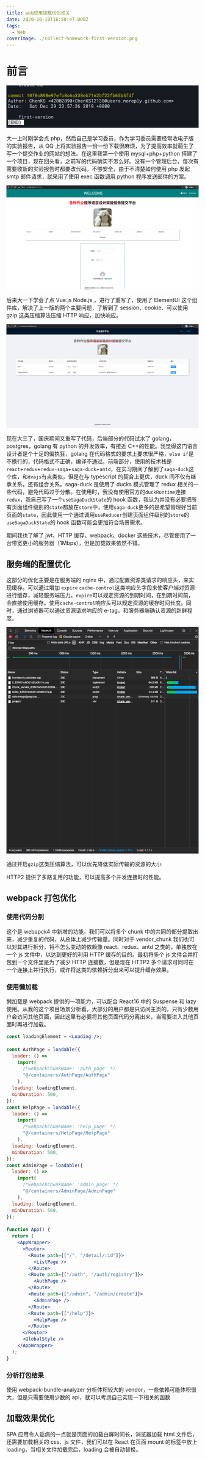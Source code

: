 ```yaml
---
title: web应用加载优化相关
date: 2020-10-10T16:50:47.000Z
tags:
  - Web
coverImage: ./collect-homework-first-version.png
---
```


# 前言

![first-version](./collect-homework-first-version.png)

大一上时刚学会点 php，然后自己是学习委员，作为学习委员需要经常收电子版的实验报告，从 QQ 上将实验报告一份一份下载很麻烦，为了提高效率就萌生了写一个提交作业的网站的想法。在这里我第一个使用 mysql+php+python 搭建了一个项目，现在回头看，之前写的代码确实不怎么好。没有一个管理后台，每次有需要收新的实验报告时都要改代码。不够安全，由于不清楚如何使用 php 发起 smtp 邮件请求，就采用了使用 exec 函数调用 python 程序发送邮件的方案。

![collect-homework-second-version](./collect-homework-2.png)

后来大一下学会了点 Vue.js Node.js ，进行了重写了，使用了 ElementUI 这个组件库，解决了上一版的两个主要问题，了解到了 session、cookie、可以使用 gzip 这类压缩算法压缩 HTTP 响应，加快响应。

![collect-homework-3](./collect-homework-3.png)

现在大三了，国庆期间又重写了代码，后端部分的代码试水了 golang，postgres，golang 有 python 的开发效率，有接近 C++的性能。我觉得这门语言设计者是个十足的偏执狂，golang 在代码格式的要求上要求很严格，`else if`是不换行的，代码格式不正确，编译不通过。前端部分，使用的技术栈是`react`+`redux`+`redux-saga`+`saga-duck`+`antd`，在实习期间了解到了`saga-duck`这个库，和`dvajs`有点类似，但是在与 typescript 的契合上更优，duck 间不仅有继承关系，还有组合关系。saga-duck 是使用了 ducks 模式管理了 redux 相关的一些代码，避免代码过于分散。在使用时，我没有使用官方的`duckRuntime`连接`redux`，我自己写了一个`useSagaDuckState`的 hook 函数，我认为并没有必要把所有页面组件级别的`state`都放在`store`中，使用`saga-duck`更多的是希望管理好当前页面的`state`，因此使用一个通过调用`useReducer`创建页面组件级别的`store`的`useSagaDuckState`的 hook 函数可能会更加符合场景需求。

期间我也了解了 jwt、HTTP 缓存、webpack、docker 这些技术，尽管使用了一台带宽更小的服务器（1Mbps），但是加载效果依然不错。

## 服务端的配置优化

这部分的优化主要是在服务端的 nginx 中，通过配置资源类请求的响应头，来实现缓存。可以通过增加 `expire` `cache-control`这类响应头字段来使客户端对资源进行缓存，减轻服务端压力。`expire`可以规定资源的到期时间，在到期时间前，会直接使用缓存。使用`cache-control`响应头可以规定资源的缓存时间长度。同时，通过浏览器可以通过资源请求响应的 e-tag，和服务器端确认资源的新鲜程度。

![collect-homework-http-cache.png](./collect-homework-http-cache.png)

通过开启`gzip`这类压缩算法，可以优先降低实际传输的资源的大小

HTTP2 提供了多路复用的功能，可以提高多个并发连接时的性能。

## webpack 打包优化

### 使用代码分割

这个是 webapck4 中新增的功能，我们可以将多个 chunk 中的共同的部分提取出来，减少重复的代码，从总体上减少传输量。同时对于 vendor_chunk 我们也可以对其进行拆分，将不怎么变动的依赖像 react、redux、antd 之类的，单独放在一个 js 文件中，以达到更好的利用 HTTP 缓存的目的。最初将多个 js 文件合并打包到一个文件里是为了减少 HTTP 连接数，但是现在 HTTP2 多个请求可同时在一个连接上并行执行，或许将这类的依赖拆分出来可以提升缓存效果。

### 使用懒加载

懒加载是 webpack 提供的一项能力，可以配合 React16 中的 Suspense 和 lazy 使用。从我的这个项目场景分析看，大部分的用户都是只访问主页的，只有少数用户会访问其他页面，因此这里有必要将其他页面代码分离出来，当需要进入其他页面时再进行加载。

```jsx
const loadingElement = <Loading />;

const AuthPage = loadable({
  loader: () =>
    import(
      /*webpackChunkName: 'auth_page' */
      "@/containers/AuthPage/AuthPage"
    ),
  loading: loadingElement,
  minDuration: 500,
});
const HelpPage = loadable({
  loader: () =>
    import(
      /*webpackChunkName: 'help_page' */
      "@/containers/HelpPage/HelpPage"
    ),
  loading: loadingElement,
  minDuration: 500,
});
const AdminPage = loadable({
  loader: () =>
    import(
      /*webpackChunkName: 'admin_page' */
      "@/containers/AdminPage/AdminPage"
    ),
  loading: loadingElement,
  minDuration: 500,
});

function App() {
  return (
    <AppWrapper>
      <Router>
        <Route path={["/", "/detail/:id"]}>
          <ListPage />
        </Route>
        <Route path={["/auth", "/auth/registry"]}>
          <AuthPage />
        </Route>
        <Route path={["/admin", "/admin/create"]}>
          <AdminPage />
        </Route>
        <Route path={["/help"]}>
          <HelpPage />
        </Route>
      </Router>
      <GlobalStyle />
    </AppWrapper>
  );
}
```

### 分析打包结果

使用 webpack-bundle-analyzer 分析体积较大的 vendor，一些依赖可能体积很大，但是只需要使用少数的 api，就可以考虑自己实现一下相关的函数

## 加载效果优化

SPA 应用令人诟病的一点就是页面的加载白屏时间长，浏览器加载 html 文件后，还需要加载相关的 css、js 文件，我们可以在 React 在页面 mount 的标签中放上 loading，当相关文件加载完后，loading 会被自动替换。
